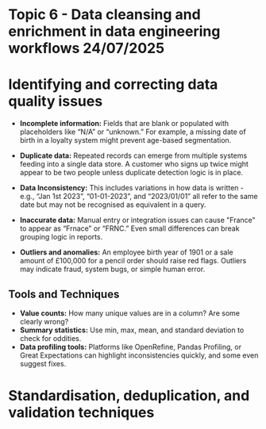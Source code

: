 # Topic 6 - Data cleansing and enrichment in data engineering workflows 24/07/2025

# Identifying and correcting data quality issues

- **Incomplete information:** Fields that are blank or populated with placeholders like “N/A” or “unknown.” For example, a missing date of birth in a loyalty system might prevent age-based segmentation.

- **Duplicate data:** Repeated records can emerge from multiple systems feeding into a single data store. A customer who signs up twice might appear to be two people unless duplicate detection logic is in place.

- **Data Inconsistency:** This includes variations in how data is written - e.g., “Jan 1st 2023”, “01-01-2023”, and “2023/01/01” all refer to the same date but may not be recognised as equivalent in a query.

- **Inaccurate data:** Manual entry or integration issues can cause "France" to appear as “Frnace” or “FRNC.” Even small differences can break grouping logic in reports.

- **Outliers and anomalies:** An employee birth year of 1901 or a sale amount of £100,000 for a pencil order should raise red flags. Outliers may indicate fraud, system bugs, or simple human error.

## Tools and Techniques

- **Value counts:** How many unique values are in a column? Are some clearly wrong?
- **Summary statistics:** Use min, max, mean, and standard deviation to check for oddities.
- **Data profiling tools:** Platforms like OpenRefine, Pandas Profiling, or Great Expectations can highlight inconsistencies quickly, and some even suggest fixes.

# Standardisation, deduplication, and validation techniques


